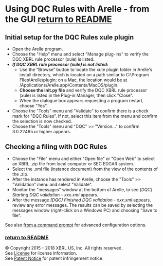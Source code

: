 # Using DQC Rules with Arelle - from the GUI [return to README](README.md#using)

## Initial setup for the DQC Rules xule plugin

* Open the Arelle program.
* Choose the "Help" menu and select "Manage plug-ins" to verify the DQC XBRL rule processor (xule) is listed.
* ***If DQC XBRL rule processor (xule) is not listed:***
	* Use the "Browse" button to locate the xule plugin folder in Arelle's install directory, which is located on a path similar to C:\Program FIles\Arelle\plugin; on a Mac, the location would be at /Applications/Arelle.app/Contents/MacOS/plugin. 
	* **Choose the __init__.py file** and verify the DQC XBRL rule processor (xule) is listed in the Plug-in Manager, then click "Close". 
	* When the dialogue box appears requesting a program restart, choose "Yes".
* Choose the "Tools" menu and "Validate" to confirm there is a check mark for "DQC Rules". If not, select this item from the menu and confirm the selection is now checked.
* Choose the "Tools" menu and "DQC" >> "Version..." to confirm 3.0.22485 or higher appears.

## Checking a filing with DQC Rules

* Choose the "File" menu and either "Open file" or "Open Web" to select an XBRL .zip file from local computer or SEC EDGAR system.
* Select the .xml file (instance document) from the view of the contents of the .zip.
* After the instance has rendered in Arelle, choose the "Tools" >> "Validation" menu and select "Validate".
* Monitor the "messages" window at the bottom of Arelle, to see _[DQC] Starting DQC validation - xxx.xml_ appears.
* After the message _[DQC] Finished DQC validation - xxx.xml_ appears, review any error messages. The results can be saved by selecting the messages window (right-click on a Windows PC) and choosing "Save to file".

See also [from a command prompt](usage_command_prompt.md) for advanced configuration options. 

### [return to README](README.md#using)
 
© Copyright 2015 - 2018 XBRL US, Inc. All rights reserved.   
See [License](https://xbrl.us/dqc-license) for license information.  
See [Patent Notice](https://xbrl.us/dqc-patent) for patent infringement notice.
